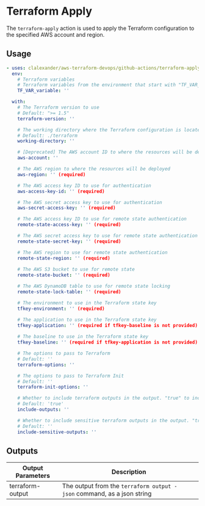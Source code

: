 # Terraform Apply

The `terraform-apply` action is used to apply the Terraform configuration to the specified AWS account and region.

## Usage

```yaml
- uses: clalexander/aws-terraform-devops/github-actions/terraform-apply@v1
  env:
    # Terraform variables
    # Terraform variables from the environment that start with "TF_VAR_"
    TF_VAR_variable: ''

  with:
    # The Terraform version to use
    # Default: ">= 1.5"
    terraform-version: ''

    # The working directory where the Terraform configuration is located
    # Default: ./terraform
    working-directory: ''

    # [Deprecated] The AWS account ID to where the resources will be deployed (unused)
    aws-account: ''

    # The AWS region to where the resources will be deployed
    aws-region: '' (required)

    # The AWS access key ID to use for authentication
    aws-access-key-id: '' (required)

    # The AWS secret access key to use for authentication
    aws-secret-access-key: '' (required)

    # The AWS access key ID to use for remote state authentication
    remote-state-access-key: '' (required)

    # The AWS secret access key to use for remote state authentication
    remote-state-secret-key: '' (required)

    # The AWS region to use for remote state authentication
    remote-state-region: '' (required)
    
    # The AWS S3 bucket to use for remote state
    remote-state-bucket: '' (required)

    # The AWS DynamoDB table to use for remote state locking
    remote-state-lock-table: '' (required)

    # The environment to use in the Terraform state key
    tfkey-environment: '' (required)

    # The application to use in the Terraform state key
    tfkey-application: '' (required if tfkey-baseline is not provided)
    
    # The baseline to use in the Terraform state key
    tfkey-baseline: '' (required if tfkey-application is not provided)

    # The options to pass to Terraform
    # Default: ''
    terraform-options: ''

    # The options to pass to Terraform Init
    # Default: ''
    terraform-init-options: '' 

    # Whether to include terraform outputs in the output. "true" to include all outputs.
    # Default: 'true'
    include-outputs: ''

    # Whether to include sensitive terraform outputs in the output. "true" to include sensitive outputs.
    # Default: ''
    include-sensitive-outputs: ''
```

## Outputs

| Output Parameters | Description                                                            |
| ----------------- | ---------------------------------------------------------------------- |
| terraform-output  | The output from the `terraform output -json` command, as a json string |
